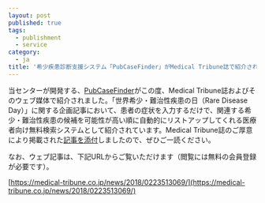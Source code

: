 ```yaml
---
layout: post
published: true
tags:
  - publishment
  - service
category:
  - ja
title: '希少疾患診断支援システム「PubCaseFinder」がMedical Tribune誌で紹介されました'
---
```

当センターが開発する、[PubCaseFinder](https://pubcasefinder.dbcls.jp/)がこの度、Medical Tribune誌およびそのウェブ媒体で紹介されました。「世界希少・難治性疾患の日（Rare Disease Day）」に関する企画記事において、患者の症状を入力するだけで、関連する希少・難治性疾患の候補を可能性が高い順に自動的にリストアップしてくれる医療者向け無料検索システムとして紹介されています。Medical Tribune誌のご厚意により掲載された[記事を添付](http://dbcls.rois.ac.jp/wp-content/uploads/2018/02/180227_PCF_web_article.pdf)しましたので、ぜひご一読ください。

なお、ウェブ記事は、下記URLからご覧いただけます（閲覧には無料の会員登録が必要です）。

[https://medical-tribune.co.jp/news/2018/0223513069/](https://medical-tribune.co.jp/news/2018/0223513069/)